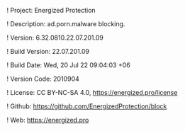 ! Project: Energized Protection

! Description: ad.porn.malware blocking.

! Version: 6.32.0810.22.07.201.09

! Build Version: 22.07.201.09

! Build Date: Wed, 20 Jul 22 09:04:03 +06

! Version Code: 2010904

! License: CC BY-NC-SA 4.0, https://energized.pro/license

! Github: https://github.com/EnergizedProtection/block

! Web: https://energized.pro
